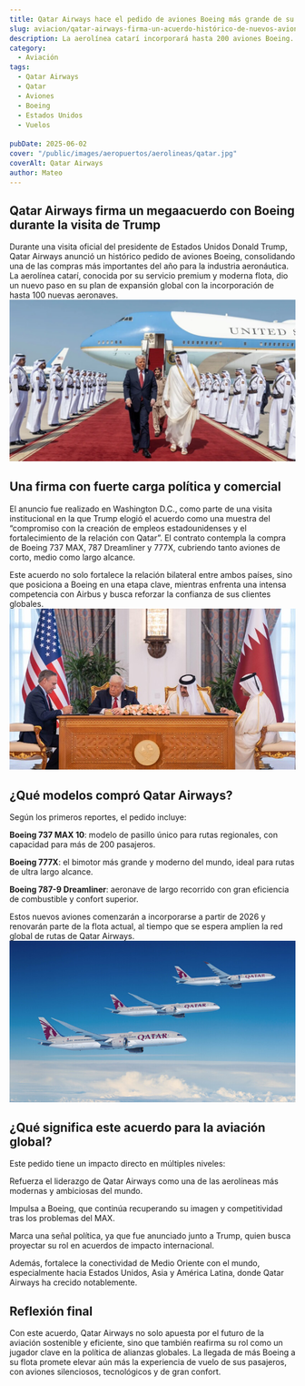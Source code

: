 ```yaml
---
title: Qatar Airways hace el pedido de aviones Boeing más grande de su historia
slug: aviacion/qatar-airways-firma-un-acuerdo-histórico-de-nuevos-aviones
description: La aerolínea catarí incorporará hasta 200 aviones Boeing.
category:
  - Aviación
tags:
  - Qatar Airways
  - Qatar
  - Aviones
  - Boeing
  - Estados Unidos
  - Vuelos

pubDate: 2025-06-02
cover: "/public/images/aeropuertos/aerolineas/qatar.jpg"
coverAlt: Qatar Airways
author: Mateo 
---
```


## Qatar Airways firma un megaacuerdo con Boeing durante la visita de Trump
Durante una visita oficial del presidente de Estados Unidos Donald Trump, Qatar Airways anunció un histórico pedido de aviones Boeing, consolidando una de las compras más importantes del año para la industria aeronáutica. La aerolínea catarí, conocida por su servicio premium y moderna flota, dio un nuevo paso en su plan de expansión global con la incorporación de hasta 100 nuevas aeronaves.
<img src="/public/images/aviacion/qatar/trump-qatar.webp" src="Trump y Emir de Qatar">

## Una firma con fuerte carga política y comercial
El anuncio fue realizado en Washington D.C., como parte de una visita institucional en la que Trump elogió el acuerdo como una muestra del “compromiso con la creación de empleos estadounidenses y el fortalecimiento de la relación con Qatar”.
El contrato contempla la compra de Boeing 737 MAX, 787 Dreamliner y 777X, cubriendo tanto aviones de corto, medio como largo alcance.

Este acuerdo no solo fortalece la relación bilateral entre ambos países, sino que posiciona a Boeing en una etapa clave, mientras enfrenta una intensa competencia con Airbus y busca reforzar la confianza de sus clientes globales.
<img src="/public/images/aviacion/qatar/Boeing_Official_Signing_Photo.jpg" src="Trump y Emir de Qatar">


## ¿Qué modelos compró Qatar Airways?
Según los primeros reportes, el pedido incluye:

**Boeing 737 MAX 10**: modelo de pasillo único para rutas regionales, con capacidad para más de 200 pasajeros.

**Boeing 777X**: el bimotor más grande y moderno del mundo, ideal para rutas de ultra largo alcance.

**Boeing 787-9 Dreamliner**: aeronave de largo recorrido con gran eficiencia de combustible y confort superior.

Estos nuevos aviones comenzarán a incorporarse a partir de 2026 y renovarán parte de la flota actual, al tiempo que se espera amplíen la red global de rutas de Qatar Airways.
<img src="/public/images/aviacion/qatar/Boeing_QTR_widebodies_in_flight.jpg" src="Trump y Emir de Qatar">

## ¿Qué significa este acuerdo para la aviación global?
Este pedido tiene un impacto directo en múltiples niveles:

Refuerza el liderazgo de Qatar Airways como una de las aerolíneas más modernas y ambiciosas del mundo.

Impulsa a Boeing, que continúa recuperando su imagen y competitividad tras los problemas del MAX.

Marca una señal política, ya que fue anunciado junto a Trump, quien busca proyectar su rol en acuerdos de impacto internacional.

Además, fortalece la conectividad de Medio Oriente con el mundo, especialmente hacia Estados Unidos, Asia y América Latina, donde Qatar Airways ha crecido notablemente.

## Reflexión final
Con este acuerdo, Qatar Airways no solo apuesta por el futuro de la aviación sostenible y eficiente, sino que también reafirma su rol como un jugador clave en la política de alianzas globales.
La llegada de más Boeing a su flota promete elevar aún más la experiencia de vuelo de sus pasajeros, con aviones silenciosos, tecnológicos y de gran confort.


